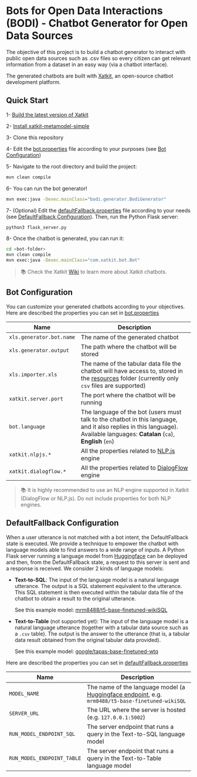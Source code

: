# Bots for Open Data Interactions (BODI) - Chatbot Generator for Open Data Sources

The objective of this project is to build a chatbot generator to interact with public open data sources such as .csv 
files so every citizen can get relevant information from a dataset in an easy way (via a chatbot interface).

The generated chatbots are built with [Xatkit](https://github.com/xatkit-bot-platform/xatkit), an open-source chatbot
development platform.


## Quick Start

1- [Build the latest version of Xatkit](https://github.com/xatkit-bot-platform/xatkit/wiki/Build-Xatkit)

2- [Install xatkit-metamodel-simple](https://github.com/xatkit-bot-platform/xatkit-metamodel-simple)

3- Clone this repository

4- Edit the [bot.properties](src/main/resources/bot.properties) file according to your purposes (see [Bot 
Configuration](#bot-configuration))

5- Navigate to the root directory and build the project:

```bash
mvn clean compile
```

6- You can run the bot generator!

```bash
mvn exec:java -Dexec.mainClass="bodi.generator.BodiGenerator"
```

7- (Optional) Edit the [defaultFallback.properties](src/main/resources/defaultFallback.properties) file according to
your needs (see [DefaultFallback Configuration](#defaultfallback-configuration)). Then, run the Python Flask server:

```bash
python3 flask_server.py
```

8- Once the chatbot is generated, you can run it:
```bash
cd <bot-folder>
mvn clean compile
mvn exec:java -Dexec.mainClass="com.xatkit.bot.Bot"
```

> 📚 Check the Xatkit [Wiki](https://github.com/xatkit-bot-platform/xatkit/wiki) to learn more about Xatkit chatbots.

## Bot Configuration

You can customize your generated chatbots according to your objectives. Here are described the properties you can 
set in [bot.properties](src/main/resources/bot.properties)

| Name                     | Description                                                                                                                                                                  |
|--------------------------|------------------------------------------------------------------------------------------------------------------------------------------------------------------------------|
| `xls.generator.bot.name` | The name of the generated chatbot                                                                                                                                            |
| `xls.generator.output`   | The path where the chatbot will be stored                                                                                                                                    |
| `xls.importer.xls`       | The name of the tabular data file the chatbot will have access to, stored in the [resources](src/main/resources) folder (currently only `csv` files are supported)           |
| `xatkit.server.port`     | The port where the chatbot will be running                                                                                                                                   |
| `bot.language`           | The language of the bot (users must talk to the chatbot in this language, and it also replies in this language). Available languages: **Catalan** (`ca`), **English** (`en`) |
| `xatkit.nlpjs.*`         | All the properties related to [NLP.js](https://github.com/xatkit-bot-platform/xatkit/wiki/Using-NLP.js) engine                                                               |
| `xatkit.dialogflow.*`    | All the properties related to [DialogFlow](https://github.com/xatkit-bot-platform/xatkit/wiki/Integrating-DialogFlow) engine                                                 |

> 📚 It is highly recommended to use an NLP engine supported in Xatkit (DialogFlow or NLP.js). Do not include 
> properties for both NLP engines.

## DefaultFallback Configuration

When a user utterance is not matched with a bot intent, the DefaultFallback state is executed. We provide a 
technique to empower the chatbot with language models able to find answers to a wide range of inputs. A Python Flask 
server running a language model from [Huggingface](https://huggingface.co/) can be deployed and then, from the 
DefaultFallback state, a request to this server is sent and a response is received. We consider 2 kinds of 
language models: 
- **Text-to-SQL**: The input of the language model is a natural language utterance. The output is a SQL statement 
  equivalent to the utterance. This SQL statement is then executed within the tabular data file of the chatbot to 
  obtain a result to the original utterance.

  See this example model: [mrm8488/t5-base-finetuned-wikiSQL](https://huggingface.co/mrm8488/t5-base-finetuned-wikiSQL)

- **Text-to-Table** (not supported yet): The input of the language model is a natural language utterance (together 
  with a tabular data source such as a `.csv` table). The output is the answer to the utterance (that is, a tabular 
  data result obtained from the original tabular data provided).

  See this example model: [google/tapas-base-finetuned-wtq](https://huggingface.co/google/tapas-base-finetuned-wtq)

Here are described the properties you can
set in [defaultFallback.properties](src/main/resources/defaultFallback.properties)

| Name                       | Description                                                                                                                       |
|----------------------------|-----------------------------------------------------------------------------------------------------------------------------------|
| `MODEL_NAME`               | The name of the language model (a [Huggingface endpoint](https://huggingface.co/models), e.g. `mrm8488/t5-base-finetuned-wikiSQL` |
| `SERVER_URL`               | The URL where the server is hosted (e.g. `127.0.0.1:5002`)                                                                        |
| `RUN_MODEL_ENDPOINT_SQL`   | The server endpoint that runs a query in the Text-to-SQL language model                                                           |
| `RUN_MODEL_ENDPOINT_TABLE` | The server endpoint that runs a query in the Text-to-Table language model                                                         |
